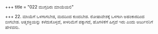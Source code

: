 +++
title = "022 ಮುಗ್ಗದಿರು ಮಾಯೆಯಲಿ"

+++
22. ಮಾಯೆಗೆ ಒಳಗಾಗಬೇಡ, ಮದದಿಂದ ಕುಂದಬೇಡ. ರೋಷಾವೇಶಕ್ಕೆ ಒಳಗಾಗಿ ಅಹಂಕಾರದಿಂದ ಬೀಗಬೇಡ. ಆತ್ಮಶಕ್ತಿಯನ್ನು ಕಳೆದುಕೊಳ್ಳದೆ, ಕೀಳರಿಮೆಗೆ ಪಕ್ಕಾಗದೆ, ಹೊಗಳಿಕೆಗೆ ಹಿಗ್ಗದೆ ಇರು ಎಂದು ಅರ್ಜುನನಿಗೆ ಹೇಳಿದನು.
